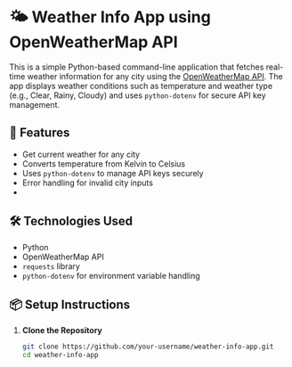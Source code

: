 # 🌤 Weather Info App using OpenWeatherMap API

This is a simple Python-based command-line application that fetches real-time weather information for any city using the [OpenWeatherMap API](https://openweathermap.org/api). The app displays weather conditions such as temperature and weather type (e.g., Clear, Rainy, Cloudy) and uses `python-dotenv` for secure API key management.

## 🚀 Features
- Get current weather for any city
- Converts temperature from Kelvin to Celsius
- Uses `python-dotenv` to manage API keys securely
- Error handling for invalid city inputs
- 
## 🛠️ Technologies Used
- Python
- OpenWeatherMap API
- `requests` library
- `python-dotenv` for environment variable handling

## 📦 Setup Instructions
1. **Clone the Repository**
   ```bash
   git clone https://github.com/your-username/weather-info-app.git
   cd weather-info-app
